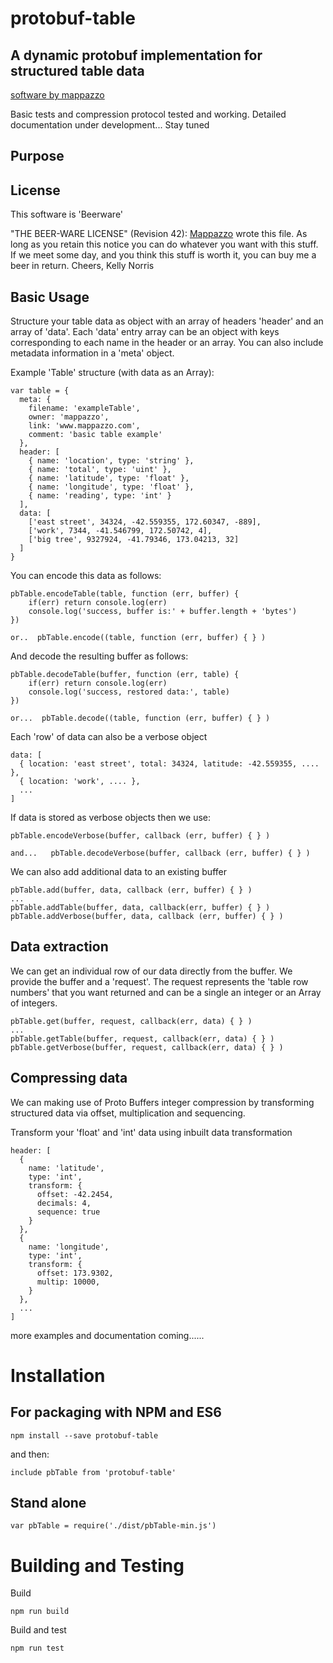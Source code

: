 
# protobuf-table
## A dynamic protobuf implementation for structured table data

[software by mappazzo](https://www.mappazzo.com)

Basic tests and compression protocol tested and working. Detailed documentation under development... Stay tuned

## Purpose

## License

This software is 'Beerware'

"THE BEER-WARE LICENSE" (Revision 42):
[Mappazzo](mailto:info@mappazzo.com) wrote this file. As long as you retain this notice you
can do whatever you want with this stuff. If we meet some day, and you think
this stuff is worth it, you can buy me a beer in return. Cheers, Kelly Norris

## Basic Usage

Structure your table data as object with an array of headers 'header' and an array of 'data'. Each 'data' entry array can be an object with keys corresponding to each name in the header or an array.
You can also include metadata information in a 'meta' object.

Example 'Table' structure (with data as an Array):

    var table = {
      meta: {
        filename: 'exampleTable',
        owner: 'mappazzo',
        link: 'www.mappazzo.com',
        comment: 'basic table example'
      },
      header: [
        { name: 'location', type: 'string' },
        { name: 'total', type: 'uint' },
        { name: 'latitude', type: 'float' },
        { name: 'longitude', type: 'float' },
        { name: 'reading', type: 'int' }
      ],
      data: [
        ['east street', 34324, -42.559355, 172.60347, -889],
        ['work', 7344, -41.546799, 172.50742, 4],
        ['big tree', 9327924, -41.79346, 173.04213, 32]
      ]
    }

You can encode this data as follows:

    pbTable.encodeTable(table, function (err, buffer) {
        if(err) return console.log(err)
        console.log('success, buffer is:' + buffer.length + 'bytes')
    })

    or..  pbTable.encode((table, function (err, buffer) { } )

And decode the resulting buffer as follows:

    pbTable.decodeTable(buffer, function (err, table) {
        if(err) return console.log(err)
        console.log('success, restored data:', table)
    })

    or...  pbTable.decode((table, function (err, buffer) { } )

Each 'row' of data can also be a verbose object

    data: [
      { location: 'east street', total: 34324, latitude: -42.559355, .... },
      { location: 'work', .... },
      ...
    ]

If data is stored as verbose objects then we use:

    pbTable.encodeVerbose(buffer, callback (err, buffer) { } )

    and...   pbTable.decodeVerbose(buffer, callback (err, buffer) { } )

We can also add additional data to an existing buffer

    pbTable.add(buffer, data, callback (err, buffer) { } )
    ...
    pbTable.addTable(buffer, data, callback(err, buffer) { } )
    pbTable.addVerbose(buffer, data, callback (err, buffer) { } )

## Data extraction

We can get an individual row of our data directly from the buffer. We provide the buffer and a 'request'. The request represents the 'table row numbers' that you want returned and can be a single an integer or an Array of integers.

    pbTable.get(buffer, request, callback(err, data) { } )
    ...
    pbTable.getTable(buffer, request, callback(err, data) { } )
    pbTable.getVerbose(buffer, request, callback(err, data) { } )

## Compressing data

We can making use of Proto Buffers integer compression by transforming structured data via offset, multiplication and sequencing.

Transform your 'float' and 'int' data using inbuilt data transformation

    header: [
      {
        name: 'latitude',
        type: 'int',
        transform: {
          offset: -42.2454,
          decimals: 4,
          sequence: true
        }  
      },
      {
        name: 'longitude',
        type: 'int',
        transform: {
          offset: 173.9302,
          multip: 10000,
        }  
      },
      ...
    ]

more examples and documentation coming......

# Installation

## For packaging with NPM and ES6

    npm install --save protobuf-table

and then:

    include pbTable from 'protobuf-table'

## Stand alone

    var pbTable = require('./dist/pbTable-min.js')

# Building and Testing

Build

    npm run build

Build and test

    npm run test
